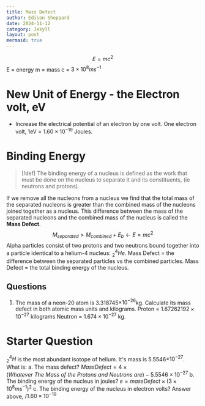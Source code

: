```yaml
---
title: Mass Defect
author: Edison Sheppard
date: 2024-11-12
category: Jekyll
layout: post
mermaid: true
---
```


$$E=mc^2$$
E = energy
m = mass
c = $3\times10^8ms^{-1}$ 
# New Unit of Energy - the Electron volt, eV
- Increase the electrical potential of an electron by one volt. 
One electron volt, 1eV = $1.60\times10^{-19}$ Joules. 

# Binding Energy

> [!def]
> The binding energy of a nucleus is defined as the work that must be done on the nucleus to separate it and its constituents, (ie neutrons and protons). 

If we remove all the nucleons from a nucleus we find that the total mass of the separated nucleons is greater than the combined mass of the nucleons joined together as a nucleus. This difference between the mass of the separated nucleons and the combined mass of the nucleus is called the **Mass Defect**.
$$M_{separated} > M_{combined}+E_b \leftarrow E=mc^2$$
Alpha particles consist of two protons and two neutrons bound together into a particle identical to a helium-4 nucleus: $^4_2He$.
Mass Defect = the difference between the separated particles vs the combined particles. 
Mass Defect = the total binding energy of the nucleus. 


## Questions
1. The mass of a neon-20 atom is 3.318745$\times10^{-26}$kg. Calculate its mass defect in both atomic mass units and kilograms. 
Proton = $1.67262192 × 10^{-27}$ kilograms
Neutron = $1.674 \times 10^{-27}$ kg.


# Starter Question
$^4_2H$ is the most abundant isotope of helium. It's mass is 5.5546$\times10^{-27}$. What is:
a. The mass defect?
	$Mass Defect=4\times(Whatever \ The \ Mass \ of \ the \ Protons \ and \ Neutrons \ are)-5.5546\times10^{-27}$
b. The binding energy of the nucleus in joules?
	$e=mass Defect\times(3\times10^8ms^{-1})^2$
c. The binding energy of the nucleus in electron volts?
	Answer above, $/1.60\times10^{-19}$ 



